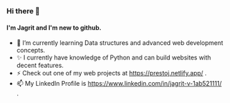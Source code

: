 ### Hi there 👋
#### I'm Jagrit and I'm new to github.
- 🌱 I’m currently learning Data structures and advanced web development concepts.
- ✨ I currently have knowledge of Python and can build websites with decent features.
- ⚡ Check out one of my web projects at https://prestoj.netlify.app/ .
- 📫 My LinkedIn Profile is https://www.linkedin.com/in/jagrit-v-1ab521111/ .

<!--
**jagritvats/jagritvats** is a ✨ _special_ ✨ repository because its `README.md` (this file) appears on your GitHub profile.

Here are some ideas to get you started:

- 🔭 I’m currently working on ...

- 👯 I’m looking to collaborate on ...
- 🤔 I’m looking for help with ...
- 💬 Ask me about ...
- 📫 How to reach me: ...
- 😄 Pronouns: ...
- ⚡ Fun fact: ...
-->

